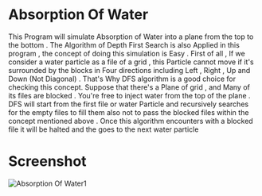 # Absorption Of Water
This Program will simulate Absorption of Water into a plane from the top to the bottom .
The Algorithm of Depth First Search is also Applied in this program , the concept of doing this simulation is Easy .
First of all , If we consider a water particle as a file of a grid , this Particle cannot move if it's surrounded by the blocks in Four directions
including Left , Right , Up and Down (Not Diagonal) . That's Why DFS algorithm is a good choice for checking this concept. Suppose that 
there's a Plane of grid , and Many of its files are blocked . You're free to inject water from the top of the plane . DFS will start from the 
first file or water Particle and recursively searches for the empty files to fill them also not to pass the blocked files 
within the concept mentioned above . Once this algorithm encounters with a blocked file it will be halted and the goes to the next water particle
# Screenshot
![Absorption Of Water1](https://user-images.githubusercontent.com/62389723/77092843-6c327d00-6a1f-11ea-834d-d49e9cff2f4a.png)
